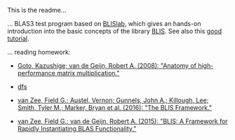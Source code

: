 This is the readme...

... BLAS3 test program based on [BLISlab](https://github.com/flame/blislab),
which gives an hands-on introduction into the basic concepts of the library
[BLIS](https://github.com/flame/blis). See also this 
[good tutorial](https://github.com/flame/how-to-optimize-gemm/wiki).

... reading homework:

* [Goto, Kazushige; van de Geijn, Robert A. (2008): "Anatomy of high-performance matrix
multiplication."](http://www.cs.utexas.edu/~flame/pubs/GotoTOMS_revision.pdf)


* [dfs]( http://ieeexplore.ieee.org.eaccess.ub.tum.de/stamp/stamp.jsp?tp=&arnumber=6877334 )

* [van Zee, Field G.; Austel, Vernon; Gunnels, John A.; Killough, Lee; Smith, Tyler M.; Marker,
Bryan et al. (2016): "The BLIS Framework." ](
http://www.cs.utexas.edu/users/flame/pubs/blis2_toms_rev3.pdf)

* [van Zee, Field G.; van de Geijn, Robert A. (2015): "BLIS: A Framework for Rapidly
Instantiating BLAS Functionality."](
https://dl-acm-org.eaccess.ub.tum.de/citation.cfm?id=2764454
)


